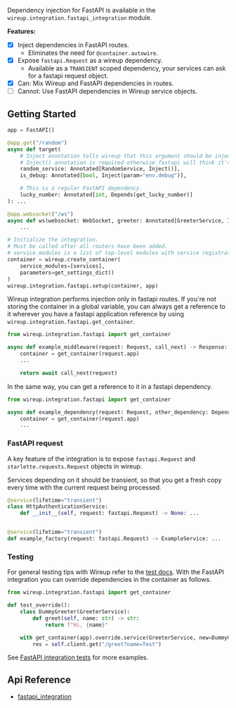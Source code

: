 Dependency injection for FastAPI is available in the `wireup.integration.fastapi_integration` module.

**Features:**

- [x] Inject dependencies in FastAPI routes.
    * Eliminates the need for `@container.autowire`.
- [x] Expose `fastapi.Request` as a wireup dependency.
    * Available as a `TRANSIENT` scoped dependency, your services can ask for a fastapi request object.
- [x] Can: Mix Wireup and FastAPI dependencies in routes.
- [ ] Cannot: Use FastAPI dependencies in Wireup service objects.

## Getting Started

```python title="main.py"
app = FastAPI()

@app.get("/random")
async def target(
    # Inject annotation tells wireup that this argument should be injected.
    # Inject() annotation is required otherwise fastapi will think it's a pydantic model.
    random_service: Annotated[RandomService, Inject()],
    is_debug: Annotated[bool, Inject(param="env.debug")],

    # This is a regular FastAPI dependency.
    lucky_number: Annotated[int, Depends(get_lucky_number)]
): ...

@app.websocket("/ws")
async def ws(websocket: WebSocket, greeter: Annotated[GreeterService, Inject()]):
    ...

# Initialize the integration.
# Must be called after all routers have been added.
# service_modules is a list of top-level modules with service registrations.
container = wireup.create_container(
    service_modules=[services], 
    parameters=get_settings_dict()
)
wireup.integration.fastapi.setup(container, app)
```

Wireup integration performs injection only in fastapi routes. If you're not storing the container in a global variable, 
you can always get a reference to it wherever you have a fastapi application reference
by using `wireup.integration.fastapi.get_container`.

```python title="example_middleware.py"
from wireup.integration.fastapi import get_container

async def example_middleware(request: Request, call_next) -> Response:
    container = get_container(request.app)
    ...

    return await call_next(request)
```


In the same way, you can get a reference to it in a fastapi dependency.
```python
from wireup.integration.fastapi import get_container

async def example_dependency(request: Request, other_dependency: Depends(...)):
    container = get_container(request.app)
    ...
```

### FastAPI request

A key feature of the integration is to expose `fastapi.Request` and `starlette.requests.Request` objects in wireup.

Services depending on it should be transient, so that you get a fresh copy 
every time with the current request being processed.

```python
@service(lifetime="transient")
class HttpAuthenticationService:
    def __init__(self, request: fastapi.Request) -> None: ...


@service(lifetime="transient")
def example_factory(request: fastapi.Request) -> ExampleService: ...
```

### Testing

For general testing tips with Wireup refer to the [test docs](../testing.md). 
With the FastAPI integration you can override dependencies in the container as follows.

```python title="test_thing.py"
from wireup.integration.fastapi import get_container

def test_override():
    class DummyGreeter(GreeterService):
        def greet(self, name: str) -> str:
            return f"Hi, {name}"

    with get_container(app).override.service(GreeterService, new=DummyGreeter()):
        res = self.client.get("/greet?name=Test")
```

See [FastAPI integration tests](https://github.com/maldoinc/wireup/blob/master/test/integration/test_fastapi_integration.py)
for more examples.

## Api Reference

* [fastapi_integration](../class/fastapi_integration.md)
